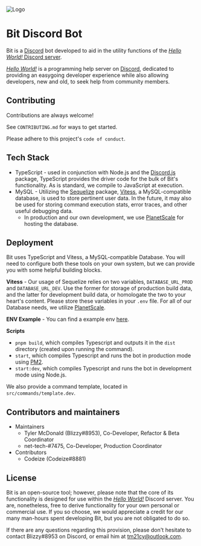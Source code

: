 
![Logo](https://media.discordapp.net/attachments/924775610067325039/1066340438308552814/Bit_Discord_Bot_Banner_High_Res..png)


# Bit Discord Bot
Bit is a [Discord](https://discord.com) bot developed to aid in the utility functions of the [*Hello World!* Discord server](https://discord.com/invite/bACX3A6vkd).

[*Hello World!*](https://discord.com/invite/bACX3A6vkd) is a programming help server on [Discord](https://discord.com), dedicated to providing an easygoing developer experience while also allowing developers, new and old, to seek help from community members.


## Contributing

Contributions are always welcome!

See `CONTRIBUTING.md` for ways to get started.

Please adhere to this project's `code of conduct`.


## Tech Stack

- TypeScript - used in conjunction with Node.js and the [Discord.js](https://discord.js.org/#/) package, TypeScript provides the driver code for the bulk of Bit's functionality. As is standard, we compile to JavaScript at execution.
- MySQL - Utilizing the [Sequelize](https://sequelize.org) package, [Vitess](https://vitess.io), a MySQL-compatible database, is used to store pertinent user data. In the future, it may also be used for storing command execution stats, error traces, and other useful debugging data.
    - In production and our own development, we use [PlanetScale](https://planetscale.com) for hosting the database.

## Deployment

Bit uses TypeScript and Vitess, a MySQL-compatible Database. You will need to configure both these tools on your own system, but we can provide you with some helpful building blocks.

**Vitess** - Our usage of Sequelize relies on two variables, `DATABASE_URL_PROD` and `DATABASE_URL_DEV`. Use the former for storage of production build data, and the latter for development build data, or homologate the two to your heart's content. Please store these variables in your `.env` file. For all of our Database needs, we utilize [PlanetScale](https://planetscale.com).

**ENV Example** - You can find a example env [here](https://github.com/tm21cy/Bit/blob/main/.env.example).

**Scripts**
* `pnpm build`, which compiles Typescript and outputs it in the `dist` directory (created upon running the command).
* `start`, which compiles Typescript and runs the bot in production mode using [PM2]().
* `start:dev`, which compiles Typescript and runs the bot in development mode using Node.js.

We also provide a command template, located in `src/commands/template.dev`.

## Contributors and maintainers

- Maintainers
    - Tyler McDonald (Blizzy#8953), Co-Developer, Refactor & Beta Coordinator
    - net-tech-#7475, Co-Developer, Production Coordinator
- Contributors
    - Codeize (Codeize#8881)


## License

Bit is an open-source tool; however, please note that the core of its functionality is designed for use within the [*Hello World!*](https://discord.com/invite/bACX3A6vkd) Discord server. You are, nonetheless, free to derive functionality for your own personal or commercial use. If you so choose, we would appreciate a credit for our many man-hours spent developing Bit, but you are not obligated to do so.

If there are any questions regarding this provision, please don't hesitate to contact Blizzy#8953 on Discord, or email him at tm21cy@outlook.com.
